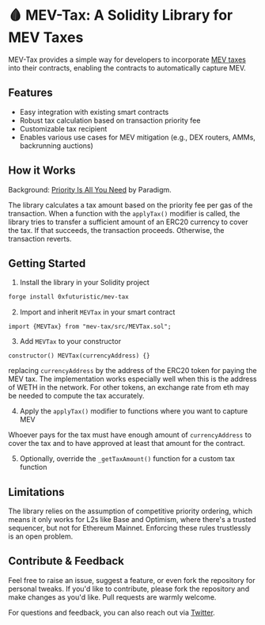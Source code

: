 # 🩸 MEV-Tax: A Solidity Library for MEV Taxes

MEV-Tax provides a simple way for developers to incorporate [MEV taxes](https://www.paradigm.xyz/2024/06/priority-is-all-you-need) into their contracts, enabling the contracts to automatically capture MEV.

## Features

- Easy integration with existing smart contracts
- Robust tax calculation based on transaction priority fee
- Customizable tax recipient
- Enables various use cases for MEV mitigation (e.g., DEX routers, AMMs, backrunning auctions)

## How it Works

Background: [Priority Is All You Need](https://www.paradigm.xyz/2024/06/priority-is-all-you-need) by Paradigm.

The library calculates a tax amount based on the priority fee per gas of the transaction. When a function with the `applyTax()` modifier is called, the library tries to transfer a sufficient amount of an ERC20 currency to cover the tax. If that succeeds, the transaction proceeds. Otherwise, the transaction reverts.

## Getting Started

1. Install the library in your Solidity project
```bash
forge install 0xfuturistic/mev-tax
```
2. Import and inherit `MEVTax` in your smart contract
```solidity
import {MEVTax} from "mev-tax/src/MEVTax.sol";
```
3. Add `MEVTax` to your constructor
```solidity
constructor() MEVTax(currencyAddress) {}
```
replacing `currencyAddress` by the address of the ERC20 token for paying the MEV tax.
The implementation works especially well when this is the address of WETH in the network. 
For other tokens, an exchange rate from eth may be needed to compute the tax accurately.

4. Apply the `applyTax()` modifier to functions where you want to capture MEV

Whoever pays for the tax must have enough amount of `currencyAddress` to cover the tax and to have approved at least that amount for the contract. 

5. Optionally, override the `_getTaxAmount()` function for a custom tax function

## Limitations

The library relies on the assumption of competitive priority ordering, which means it only works for L2s like Base and Optimism, where there's a trusted sequencer, but not for Ethereum Mainnet. Enforcing these rules trustlessly is an open problem.

## Contribute & Feedback

Feel free to raise an issue, suggest a feature, or even fork the repository for personal tweaks. If you'd like to contribute, please fork the repository and make changes as you'd like. Pull requests are warmly welcome.

For questions and feedback, you can also reach out via [Twitter](https://twitter.com/0xfuturistic).
